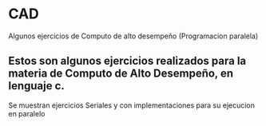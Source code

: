 # CAD
Algunos ejercicios de Computo de alto desempeño (Programacion paralela)

## Estos son algunos ejercicios realizados para la materia de Computo de Alto Desempeño, en lenguaje c.
Se muestran ejercicios Seriales y con implementaciones para su ejecucion en paralelo 
